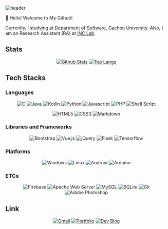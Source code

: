 ![header](https://capsule-render.vercel.app/api?type=waving&color=auto&height=200&section=header&text=Minjae%20Seon%20(Aftermoon-dev)&fontSize=50&animation=fadeOut&fontAlignY=30)

👋 Hello! Welcome to My Github!

Currently, I studying at [Department of Software, Gachon University](https://sw.gachon.ac.kr/). Also, I am an Research Assistant (RA) at [INC Lab](https://sites.google.com/gachon.ac.kr/inclab/).

## Stats 
<div align=center>

  [![Github Stats](https://github-readme-stats.vercel.app/api?username=Aftermoon-dev&count_private=true&theme=chartreuse-dark)](https://github.com/Aftermoon-dev/)
  [![Top Langs](https://github-readme-stats.vercel.app/api/top-langs/?username=Aftermoon-dev&theme=chartreuse-dark&layout=compact&hide=HTML)](https://github.com/Aftermoon-dev/)
  
</div>

## Tech Stacks

### Languages
<div align="center">
            
  ![C](https://img.shields.io/badge/c-%2300599C.svg?style=for-the-badge&logo=c&logoColor=white)
  ![Java](https://img.shields.io/badge/java-%23ED8B00.svg?style=for-the-badge&logo=java&logoColor=white)
  ![Kotlin](https://img.shields.io/badge/kotlin-%230095D5.svg?style=for-the-badge&logo=kotlin&logoColor=white)
  ![Python](https://img.shields.io/badge/python-%2314354C.svg?style=for-the-badge&logo=python&logoColor=white)
  ![Javascript](https://img.shields.io/badge/javascript-%23323330.svg?style=for-the-badge&logo=javascript&logoColor=%23F7DF1E)
  ![PHP](https://img.shields.io/badge/php-%23777BB4.svg?style=for-the-badge&logo=php&logoColor=white)
  ![Shell Script](https://img.shields.io/badge/shell_script-%23121011.svg?style=for-the-badge&logo=gnu-bash&logoColor=white)
  
  ![HTML5](https://img.shields.io/badge/html5-%23E34F26.svg?style=for-the-badge&logo=html5&logoColor=white)
  ![CSS3](https://img.shields.io/badge/css3-%231572B6.svg?style=for-the-badge&logo=css3&logoColor=white)
  ![Markdown](https://img.shields.io/badge/markdown-%23000000.svg?style=for-the-badge&logo=markdown&logoColor=white)

</div>

### Libraries and Frameworks
<div align="center">
  
  ![Bootstrap](https://img.shields.io/badge/bootstrap-%23563D7C.svg?style=for-the-badge&logo=bootstrap&logoColor=white)
  ![Vue.js](https://img.shields.io/badge/vuejs-%2335495e.svg?style=for-the-badge&logo=Vue.js&logoColor=%234FC08D)
  ![jQuery](https://img.shields.io/badge/jquery-%230769AD.svg?style=for-the-badge&logo=jquery&logoColor=white)
  ![Flask](https://img.shields.io/badge/flask-%23000.svg?style=for-the-badge&logo=flask&logoColor=white)
  ![Tensorflow](https://img.shields.io/badge/TensorFlow-%23FF6F00.svg?style=for-the-badge&logo=TensorFlow&logoColor=white)
  
</div>

### Platforms
<div align="center">
  
  ![Windows](https://img.shields.io/badge/Windows-0078D6?style=for-the-badge&logo=windows&logoColor=white)
  ![Linux](https://img.shields.io/badge/Linux-FCC624?style=for-the-badge&logo=linux&logoColor=black)
  ![Android](https://img.shields.io/badge/Android-3DDC84?style=for-the-badge&logo=android&logoColor=white)
  ![Arduino](https://img.shields.io/badge/-Arduino-00979D?style=for-the-badge&logo=Arduino&logoColor=white)
 
</div>

### ETCs
<div align="center">
  
  ![Firebase](https://img.shields.io/badge/firebase-%23039BE5.svg?style=for-the-badge&logo=firebase)
  ![Apache Web Server](https://img.shields.io/badge/apache-%23D42029.svg?style=for-the-badge&logo=apache&logoColor=white)
  ![MySQL](https://img.shields.io/badge/mysql-%2300f.svg?style=for-the-badge&logo=mysql&logoColor=white)
  ![SQLite](https://img.shields.io/badge/sqlite-%2307405e.svg?style=for-the-badge&logo=sqlite&logoColor=white)
  ![Git](https://img.shields.io/badge/git-%23F05033.svg?style=for-the-badge&logo=git&logoColor=white)
  ![Adobe Photoshop](https://img.shields.io/badge/adobe%20photoshop-%2331A8FF.svg?style=for-the-badge&logo=adobephotoshop&logoColor=white)
  
</div>

## Link
<div align=center>
  
  [![Gmail](https://img.shields.io/badge/Gmail-D14836?style=for-the-badge&logo=gmail&logoColor=white)](mailto:ddol0225@gmail.com)
  [![Portfolio](https://img.shields.io/badge/Portfolio%20(Korean)-%23000000.svg?style=for-the-badge&logo=notion&logoColor=white)](https://aftermoon-dev.notion.site/Minjae-Seon-79145f786f844ef481ba57d7cc65459f)
  [![Dev Blog](https://img.shields.io/badge/github.io-%23121011.svg?style=for-the-badge&logo=github&logoColor=white)](https://blog.aftermoon.dev/)
  
</div>
